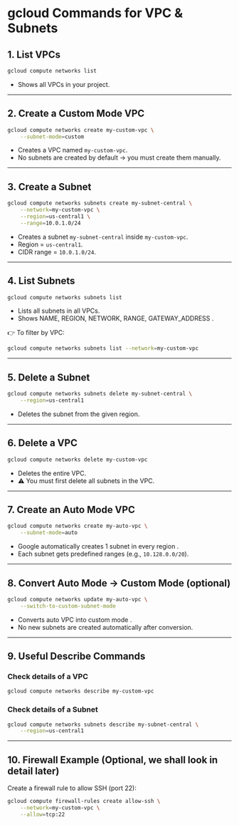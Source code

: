 
#  gcloud Commands for VPC & Subnets 
## 1.  List VPCs 

```bash
gcloud compute networks list
```

* Shows all VPCs in your project.

---

## 2.  Create a Custom Mode VPC 

```bash
gcloud compute networks create my-custom-vpc \
    --subnet-mode=custom
```

* Creates a VPC named `my-custom-vpc`.
*  No subnets  are created by default → you must create them manually.

---

## 3.  Create a Subnet 

```bash
gcloud compute networks subnets create my-subnet-central \
    --network=my-custom-vpc \
    --region=us-central1 \
    --range=10.0.1.0/24
```

* Creates a subnet `my-subnet-central` inside `my-custom-vpc`.
* Region = `us-central1`.
* CIDR range = `10.0.1.0/24`.

---

## 4.  List Subnets 

```bash
gcloud compute networks subnets list
```

* Lists all subnets in all VPCs.
* Shows  NAME, REGION, NETWORK, RANGE, GATEWAY\_ADDRESS .

👉 To filter by VPC:

```bash
gcloud compute networks subnets list --network=my-custom-vpc
```

---

## 5.  Delete a Subnet 

```bash
gcloud compute networks subnets delete my-subnet-central \
    --region=us-central1
```

* Deletes the subnet from the given region.

---

## 6.  Delete a VPC 

```bash
gcloud compute networks delete my-custom-vpc
```

* Deletes the entire VPC.
* ⚠️ You must first  delete all subnets  in the VPC.

---

## 7.  Create an Auto Mode VPC 

```bash
gcloud compute networks create my-auto-vpc \
    --subnet-mode=auto
```

* Google automatically creates  1 subnet in every region .
* Each subnet gets predefined ranges (e.g., `10.128.0.0/20`).

---

## 8.  Convert Auto Mode → Custom Mode (optional) 

```bash
gcloud compute networks update my-auto-vpc \
    --switch-to-custom-subnet-mode
```

* Converts auto VPC into  custom mode .
* No new subnets are created automatically after conversion.

---

## 9.  Useful Describe Commands 

### Check details of a VPC

```bash
gcloud compute networks describe my-custom-vpc
```

### Check details of a Subnet

```bash
gcloud compute networks subnets describe my-subnet-central \
    --region=us-central1
```

---

## 10.  Firewall Example (Optional, we shall look in detail later) 

Create a firewall rule to allow SSH (port 22):

```bash
gcloud compute firewall-rules create allow-ssh \
    --network=my-custom-vpc \
    --allow=tcp:22
```

